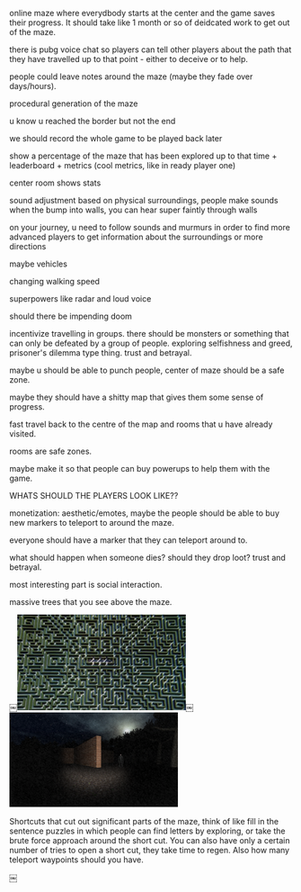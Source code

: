 online maze where everydbody starts at the center and the game saves their progress. It should take like 1 month or so of deidcated work to get out of the maze.

there is pubg voice chat so players can tell other players about the path that they have travelled up to that point - either to deceive or to help.

people could leave notes around the maze (maybe they fade over days/hours). 

procedural generation of the maze

u know u reached the border but not the end

we should record the whole game to be played back later

show a percentage of the maze that has been explored up to that time + leaderboard + metrics (cool metrics, like in ready player one)

center room shows stats

sound adjustment based on physical surroundings, people make sounds when the bump into walls, you can hear super faintly through walls

on your journey, u need to follow sounds and murmurs in order to find more advanced players to get information about the surroundings or more directions

maybe vehicles

changing walking speed

superpowers like radar and loud voice

should there be impending doom

incentivize travelling in groups. there should be monsters or something that can only be defeated by a group of people. exploring selfishness and greed, prisoner's dilemma type thing. trust and betrayal.

maybe u should be able to punch people, center of maze should be a safe zone.

maybe they should have a shitty map that gives them some sense of progress.

fast travel back to the centre of the map and rooms that u have already visited.

rooms are safe zones. 

maybe make it so that people can buy powerups to help them with the game.

WHATS SHOULD THE PLAYERS LOOK LIKE??

monetization: aesthetic/emotes, maybe the people should be able to buy new markers to teleport to around the maze.

everyone should have a marker that they can teleport around to.

what should happen when someone dies? should they drop loot? trust and betrayal.

most interesting part is social interaction.

massive trees that you see above the maze.

￼<img width="300px" src="inspiration/maze.jpg"></img>￼<img width="300px" src="inspiration/slender.png"></img>

Shortcuts that cut out significant parts of the maze, think of like fill in the sentence puzzles in which people can find letters by exploring, or take the brute force approach around the short cut. You can also have only a certain number of tries to open a short cut, they take time to regen. Also how many teleport waypoints should you have. 

￼
